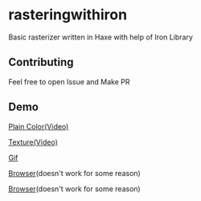 # rasteringwithiron
Basic rasterizer written in Haxe with help of Iron Library

## Contributing
Feel free to open Issue and Make PR

## Demo
[Plain Color(Video)](https://blackgoku36.github.io/rasteringwithiron/Demo/Assets/PlainColor.mp4)


[Texture(Video)](https://blackgoku36.github.io/rasteringwithiron/Demo/Assets/Texture.mp4)


[Gif](http://g.recordit.co/3za5m31bof.gif)


[Browser](https://blackgoku36.github.io/rasteringwithiron/Demo/html5/index.html)(doesn't work for some reason)


[Browser](https://blackgoku36.github.io/rasteringwithiron/Demo/html5/index.html)(doesn't work for some reason)
